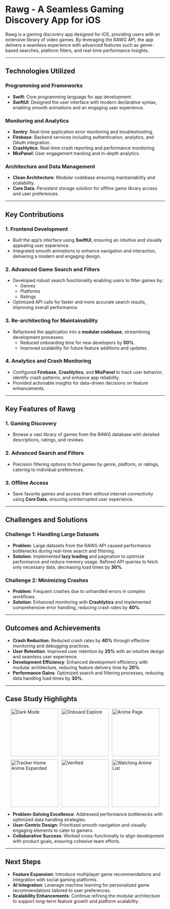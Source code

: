# Rawg - A Seamless Gaming Discovery App for iOS

Rawg is a gaming discovery app designed for iOS, providing users with an extensive library of video games. By leveraging the RAWG API, the app delivers a seamless experience with advanced features such as genre-based searches, platform filters, and real-time performance insights.

---

## **Technologies Utilized**

### **Programming and Frameworks**

- **Swift**: Core programming language for app development.
- **SwiftUI**: Designed the user interface with modern declarative syntax, enabling smooth animations and an engaging user experience.

### **Monitoring and Analytics**

- **Sentry**: Real-time application error monitoring and troubleshooting.
- **Firebase**: Backend services including authentication, analytics, and OAuth integration.
- **Crashlytics**: Real-time crash reporting and performance monitoring.
- **MixPanel**: User engagement tracking and in-depth analytics.

### **Architecture and Data Management**

- **Clean Architecture**: Modular codebase ensuring maintainability and scalability.
- **Core Data**: Persistent storage solution for offline game library access and user preferences.

---

## **Key Contributions**

### **1. Frontend Development**

- Built the app’s interface using **SwiftUI**, ensuring an intuitive and visually appealing user experience.
- Integrated smooth animations to enhance navigation and interaction, delivering a modern and engaging design.

### **2. Advanced Game Search and Filters**

- Developed robust search functionality enabling users to filter games by:
  - Genres
  - Platforms
  - Ratings
- Optimized API calls for faster and more accurate search results, improving overall performance.

### **3. Re-architecting for Maintainability**

- Refactored the application into a **modular codebase**, streamlining development processes:
  - Reduced onboarding time for new developers by **50%**.
  - Improved scalability for future feature additions and updates.

### **4. Analytics and Crash Monitoring**

- Configured **Firebase**, **Crashlytics**, and **MixPanel** to track user behavior, identify crash patterns, and enhance app reliability.
- Provided actionable insights for data-driven decisions on feature enhancements.

---

## **Key Features of Rawg**

### **1. Gaming Discovery**

- Browse a vast library of games from the RAWG database with detailed descriptions, ratings, and reviews.

### **2. Advanced Search and Filters**

- Precision filtering options to find games by genre, platform, or ratings, catering to individual preferences.

### **3. Offline Access**

- Save favorite games and access them without internet connectivity using **Core Data**, ensuring uninterrupted user experience.

---

## **Challenges and Solutions**

### **Challenge 1**: Handling Large Datasets

- **Problem**: Large datasets from the RAWG API caused performance bottlenecks during real-time search and filtering.
- **Solution**: Implemented **lazy loading** and pagination to optimize performance and reduce memory usage. Refined API queries to fetch only necessary data, decreasing load times by **30%**.

### **Challenge 2**: Minimizing Crashes

- **Problem**: Frequent crashes due to unhandled errors in complex workflows.
- **Solution**: Enhanced monitoring with **Crashlytics** and implemented comprehensive error handling, reducing crash rates by **40%**.

---

## **Outcomes and Achievements**

- **Crash Reduction**: Reduced crash rates by **40%** through effective monitoring and debugging practices.
- **User Retention**: Improved user retention by **25%** with an intuitive design and seamless user experience.
- **Development Efficiency**: Enhanced development efficiency with modular architecture, reducing feature delivery time by **20%**.
- **Performance Gains**: Optimized search and filtering processes, reducing data handling load times by **30%**.

---

## **Case Study Highlights**

<p style="display: flex; flex-wrap: wrap; gap: 10px; justify-content: center;">
  <img src="https://res.cloudinary.com/dcnuiaskr/image/upload/v1735506467/Simulator_Screenshot_-_iPhone_15_Plus_-_2024-08-23_at_18.36.29-portrait_ohpi01.png" alt="Dark Mode" style="width: 150px; height: auto;">
  <img src="https://res.cloudinary.com/dcnuiaskr/image/upload/v1735506509/RawgHomeScreen-portrait_nfygd9.png" alt="Onboard Explore" style="width: 150px; height: auto;">
  <img src="https://res.cloudinary.com/dcnuiaskr/image/upload/v1735506501/Simulator_Screenshot_-_iPhone_15_Plus_-_2024-08-25_at_17.41.14-portrait_dkpb3b.png" alt="Anime Page" style="width: 150px; height: auto;">
  <img src="https://res.cloudinary.com/dcnuiaskr/image/upload/v1735506488/RawgSearch-portrait_zlatfo.png" alt="Tracker Home Anime Expanded" style="width: 150px; height: auto;">
  <img src="https://res.cloudinary.com/dcnuiaskr/image/upload/v1735506481/Simulator_Screenshot_-_iPhone_15_Plus_-_2024-08-25_at_17.47.30-portrait_se5vsp.png" alt="Verified" style="width: 150px; height: auto;">
  <img src="https://res.cloudinary.com/dcnuiaskr/image/upload/v1735506474/Simulator_Screenshot_-_iPhone_15_Plus_-_2024-08-25_at_17.47.23-portrait_vs7kbx.png" alt="Watching Anime List" style="width: 150px; height: auto;">
</p>

- **Problem-Solving Excellence**: Addressed performance bottlenecks with optimized data handling strategies.
- **User-Centric Design**: Prioritized smooth navigation and visually engaging elements to cater to gamers.
- **Collaborative Success**: Worked cross-functionally to align development with product goals, ensuring cohesive team efforts.

---

## **Next Steps**

- **Feature Expansion**: Introduce multiplayer game recommendations and integration with social gaming platforms.
- **AI Integration**: Leverage machine learning for personalized game recommendations tailored to user preferences.
- **Scalability Enhancements**: Continue refining the modular architecture to support long-term feature growth and platform scalability.
